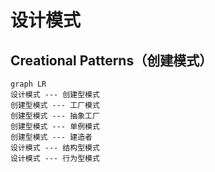 # 设计模式

## Creational Patterns（创建模式）

```mermaid
graph LR
设计模式 --- 创建型模式
创建型模式 --- 工厂模式
创建型模式 --- 抽象工厂
创建型模式 --- 单例模式
创建型模式 --- 建造者
设计模式 --- 结构型模式
设计模式 --- 行为型模式


```